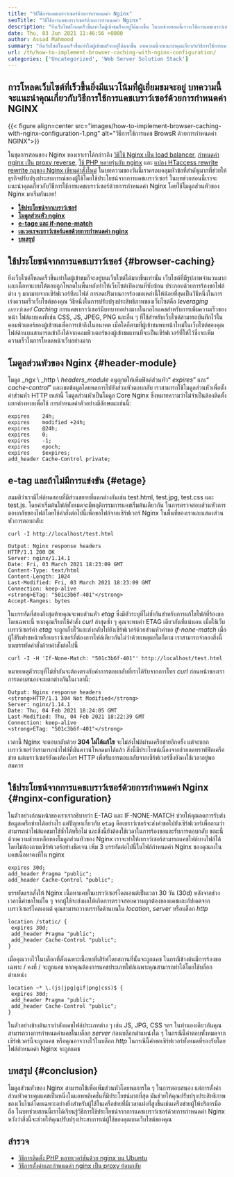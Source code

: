 ```yaml
---
title: "วิธีใช้การแคชเบราว์เซอร์ด้วยการกำหนดค่า Nginx" 
seoTitle: "วิธีใช้การแคชเบราว์เซอร์ด้วยการกำหนดค่า Nginx" 
description: "ยิ่งเว็บไซต์โหลดเร็วขึ้นเท่าใดผู้เข้าชมก็จะอยู่ได้มากขึ้น ในบทช่วยสอนนี้เราจะใช้การแคชเบราว์เซอร์ด้วยการกำหนดค่า NGINX" 
date: Thu, 03 Jun 2021 11:46:56 +0000
author: Assad Mahmood
summary: "ยิ่งเว็บไซต์โหลดเร็วขึ้นเท่าใดผู้เข้าชมก็จะอยู่ได้มากขึ้น บทความนี้จะแนะนำคุณเกี่ยวกับวิธีการใช้การแคชเบราว์เซอร์ด้วยการกำหนดค่า NGINX" 
url: /th/how-to-implement-browser-caching-with-nginx-configuration/
categories: ['Uncategorized', 'Web Server Solution Stack']
---
```


## การโหลดเว็บไซต์ที่เร็วขึ้นยิ่งมีแนวโน้มที่ผู้เยี่ยมชมจะอยู่ บทความนี้จะแนะนำคุณเกี่ยวกับวิธีการใช้การแคชเบราว์เซอร์ด้วยการกำหนดค่า NGINX

{{< figure align=center src="images/how-to-implement-browser-caching-with-nginx-configuration-1.png" alt="วิธีการใช้การแคช BrowsR ด้วยการกำหนดค่า NGINX">}}

ในชุดการสอนของ Nginx ของเราเราได้กล่าวถึง [วิธีใช้ Nginx เป็น load balancer][1], [กำหนดค่า nginx เป็น proxy reverse][2], [ใช้ PHP หลายรุ่นกับ nginx][3] และ [แปลง HTaccess rewrite rewrite กฎของ Nginx เขียนคำสั่งใหม่][4] ในบทความของวันนี้เราครอบคลุมหัวข้อที่สำคัญมากที่ช่วยให้ธุรกิจปรับปรุงประสบการณ์ของผู้ใช้โดยใช้ประโยชน์จากการแคชเบราว์เซอร์ ในบทช่วยสอนนี้เราจะแนะนำคุณเกี่ยวกับวิธีการใช้การแคชเบราว์เซอร์ด้วยการกำหนดค่า Nginx โดยใช้โมดูลส่วนหัวของ Nginx มาเริ่มกันเลย!
* **[ใช้ประโยชน์จากเบราว์เซอร์][5]** 
* [ **โมดูลส่วนหัว nginx** ][6]
* [ **e-tage และ if-none-match** ][7]
* [ **เลเวอเรจเบราว์เซอร์แคชด้วยการกำหนดค่า nginx** ][8]
* [ **บทสรุป** ][9]

## ใช้ประโยชน์จากการแคชเบราว์เซอร์ {#browser-caching}

ยิ่งเว็บไซต์โหลดเร็วขึ้นเท่าใดผู้เข้าชมก็จะอยู่บนเว็บไซต์ได้มากขึ้นเท่านั้น เว็บไซต์ที่มีรูปภาพจำนวนมากและเนื้อหาแบบโต้ตอบถูกโหลดในพื้นหลังทำให้เว็บไซต์เปิดงานที่ซับซ้อน ประกอบด้วยการร้องขอไฟล์ต่าง ๆ มากมายจากเซิร์ฟเวอร์ทีละไฟล์ การลดปริมาณการร้องขอเหล่านี้ให้น้อยที่สุดเป็นวิธีหนึ่งในการเร่งความเร็วเว็บไซต์ของคุณ
วิธีหนึ่งในการปรับปรุงประสิทธิภาพของเว็บไซต์คือ _leveraging เบราว์เซอร์ Caching_ การแคชเบราว์เซอร์มีบทบาทอย่างมากในกลไกแคชสำหรับการเพิ่มความเร็วของหน้า ไฟล์แบบคงที่เช่น CSS, JS, JPEG, PNG และอื่น ๆ ที่ใช้สำหรับเว็บไซต์สามารถบันทึกไว้ในคอมพิวเตอร์ของผู้เข้าชมเพื่อการเข้าถึงในอนาคต เมื่อใดก็ตามที่ผู้เข้าชมพบหน้าใหม่ในเว็บไซต์ของคุณไฟล์ด้านบนสามารถเข้าถึงได้จากคอมพิวเตอร์ของผู้เข้าชมแทนที่จะเป็นเซิร์ฟเวอร์ที่ให้ไว้ซึ่งจะเพิ่มความเร็วในการโหลดหน้าเว็บอย่างมาก

## โมดูลส่วนหัวของ Nginx {#header-module}

โมดูล _ngx \ _http \ _headers_module_ อนุญาตให้เพิ่มฟิลด์ส่วนหัว“ _expires_” และ“ _cache-control_” และเขตข้อมูลโดยพลการไปยังส่วนหัวตอบกลับ เราสามารถใช้โมดูลส่วนหัวเพื่อตั้งค่าส่วนหัว HTTP เหล่านี้ โมดูลส่วนหัวเป็นโมดูล Core Nginx ซึ่งหมายความว่าไม่จำเป็นต้องติดตั้งแยกต่างหากเพื่อใช้
การกำหนดค่าตัวอย่างมีลักษณะเช่นนี้:
```
expires    24h;
expires    modified +24h;
expires    @24h;
expires    0;
expires    -1;
expires    epoch;
expires    $expires;
add_header Cache-Control private;
```

## e-tag และถ้าไม่มีการแข่งขัน {#etage}

สมมติว่าเรามีไฟล์ทดสอบที่มีส่วนขยายที่แตกต่างกันเช่น test.html, test.jpg, test.css และ test.js. โดยค่าเริ่มต้นไฟล์ทั้งหมดจะมีพฤติกรรมการแคชเริ่มต้นเดียวกัน ในการตรวจสอบส่วนหัวการตอบกลับของไฟล์โดยใช้คำสั่งต่อไปนี้เพื่อขอไฟล์จากเซิร์ฟเวอร์ Nginx ในพื้นที่ของเราและแสดงส่วนหัวการตอบกลับ:
```
curl -I http://localhost/test.html
```
```
Output: Nginx response headers
HTTP/1.1 200 OK
Server: nginx/1.14.1
Date: Fri, 03 March 2021 18:23:09 GMT
Content-Type: text/html
Content-Length: 1024
Last-Modified: Fri, 03 March 2021 18:23:09 GMT
Connection: keep-alive
<strong>ETag: "501c3b6f-401"</strong>
Accept-Ranges: bytes
```
ในบรรทัดที่สองถึงสุดท้ายคุณจะพบส่วนหัว _etag_ ซึ่งมีตัวระบุที่ไม่ซ้ำกันสำหรับการแก้ไขไฟล์ที่ร้องขอโดยเฉพาะนี้ หากคุณเรียกใช้คำสั่ง _curl_ ล่าสุดซ้ำ ๆ คุณจะพบค่า ETAG เดียวกันที่แน่นอน
เมื่อใช้เว็บเบราว์เซอร์ค่า _etag_ จะถูกเก็บไว้และส่งกลับไปยังเซิร์ฟเวอร์ด้วยส่วนหัวคำขอ _if-none-match_ เมื่อผู้ใช้รีเฟรชหน้าหรือเบราว์เซอร์ที่ต้องการไฟล์เดียวกันไม่ว่าด้วยเหตุผลใดก็ตาม
เราสามารถจำลองสิ่งนี้บนบรรทัดคำสั่งด้วยคำสั่งต่อไปนี้
```
curl -I -H 'If-None-Match: "501c3b6f-401"' http://localhost/test.html
```
หมายเหตุตัวระบุที่ไม่ซ้ำกันจะต้องตรงกับค่าการตอบกลับที่เราได้รับจากการโทร _curl_ ก่อนหน้าของเรา การตอบสนองจะแตกต่างกันในเวลานี้:
```
Output: Nginx response headers
<strong>HTTP/1.1 304 Not Modified</strong>
Server: nginx/1.14.1
Date: Thu, 04 Feb 2021 18:24:05 GMT
Last-Modified: Thu, 04 Feb 2021 18:22:39 GMT
Connection: keep-alive
<strong>ETag: "501c3b6f-401"</strong>
```
เวลานี้ Nginx จะตอบกลับด้วย **304 ไม่ได้แก้ไข** จะไม่ส่งไฟล์ผ่านเครือข่ายอีกครั้ง แต่จะบอกเบราว์เซอร์ว่าสามารถนำไฟล์ที่มันดาวน์โหลดมาได้แล้ว สิ่งนี้มีประโยชน์เนื่องจากช่วยลดทราฟฟิกเครือข่าย แต่เบราว์เซอร์ยังคงต้องโทร HTTP เพื่อรับการตอบกลับจากเซิร์ฟเวอร์ซึ่งยังคงใช้เวลาอยู่พอสมควร

## ใช้ประโยชน์จากการแคชเบราว์เซอร์ด้วยการกำหนดค่า Nginx {#nginx-configuration}

ในตัวอย่างก่อนหน้าของเราเราอธิบายว่า E-TAG และ IF-NONE-MATCH ช่วยให้คุณลดการรับส่งข้อมูลเครือข่ายได้อย่างไร แต่ปัญหาเกี่ยวกับ `etag` คือเบราว์เซอร์จะส่งคำขอไปยังเซิร์ฟเวอร์เพื่อถามว่าสามารถนำไฟล์แคชมาใช้ซ้ำได้หรือไม่ และสิ่งนี้ยังต้องใช้เวลาในการร้องขอและรับการตอบกลับ
ขณะนี้ด้วยความช่วยเหลือของโมดูลส่วนหัวของ Nginx เราจะทำให้เบราว์เซอร์สามารถแคชไฟล์บางไฟล์ได้โดยไม่ต้องถามเซิร์ฟเวอร์อย่างชัดเจน
เพิ่ม 3 บรรทัดต่อไปนี้ในไฟล์กำหนดค่า Nginx ของคุณลงในแคชเนื้อหาคงที่ใน nginx
```
expires 30d;
add_header Pragma "public";
add_header Cache-Control "public";
```
บรรทัดแรกสั่งให้ Nginx เนื้อหาแคชในเบราว์เซอร์ไคลเอนต์เป็นเวลา 30 วัน (30d) หลังจากช่วงเวลานี้คำขอใหม่ใด ๆ จากผู้ใช้จะส่งผลให้เกิดการตรวจสอบความถูกต้องของแคชและอัปเดตจากเบราว์เซอร์ไคลเอนต์
คุณสามารถวางบรรทัดด้านบนใน _location_, _server_ หรือบล็อก _http_
```
location /static/ {
 expires 30d;
 add_header Pragma "public";
 add_header Cache-Control "public";
}
```
เมื่อคุณวางไว้ในบล็อกที่ตั้งเฉพาะเนื้อหาที่เสิร์ฟโดยสถานที่นั้นจะถูกแคช ในกรณีข้างต้นมีการร้องขอเฉพาะ / คงที่ / จะถูกแคช
หากคุณต้องการแคชประเภทไฟล์เฉพาะคุณสามารถทำได้โดยใช้บล็อกตำแหน่ง
```
location ~* \.(js|jpg|gif|png|css)$ {
 expires 30d;
 add_header Pragma "public";
 add_header Cache-Control "public";
}

```
ในตัวอย่างข้างต้นเรากำลังแคชไฟล์ประเภทต่าง ๆ เช่น JS, JPG, CSS ฯลฯ
ในทำนองเดียวกันคุณสามารถวางการกำหนดค่าแคชในบล็อก _server_ ก่อนบล็อกตำแหน่งใด ๆ ในกรณีนี้คำตอบทั้งหมดจากเซิร์ฟเวอร์นี้จะถูกแคช หรือคุณอาจวางไว้ในบล็อก _http_ ในกรณีนี้คำขอเซิร์ฟเวอร์ทั้งหมดที่รองรับโดยไฟล์กำหนดค่า Nginx จะถูกแคช

## บทสรุป {#conclusion}

โมดูลส่วนหัวของ Nginx สามารถใช้เพื่อเพิ่มส่วนหัวโดยพลการใด ๆ ในการตอบสนอง แต่การตั้งค่าส่วนหัวควบคุมแคชเป็นหนึ่งในแอพพลิเคชั่นที่มีประโยชน์มากที่สุด มันช่วยให้คุณปรับปรุงประสิทธิภาพของเว็บไซต์โดยเฉพาะอย่างยิ่งสำหรับผู้ใช้ในเครือข่ายที่มีเวลาแฝงที่สูงขึ้นเช่นเครือข่ายผู้ให้บริการมือถือ ในบทช่วยสอนนี้เราได้เรียนรู้วิธีการใช้ประโยชน์จากการแคชเบราว์เซอร์ด้วยการกำหนดค่า Nginx หวังว่าสิ่งนี้จะช่วยให้คุณปรับปรุงประสบการณ์ผู้ใช้ของคุณบนเว็บไซต์ของคุณ

## สำรวจ
  * [วิธีการติดตั้ง PHP หลายเวอร์ชันด้วย nginx บน Ubuntu][3]
  * [วิธีการตั้งค่าและกำหนดค่า nginx เป็น proxy ย้อนกลับ][2]



[1]: https://blog.containerize.com/web-server-solution-stack/how-to-use-nginx-as-load-balancer-for-your-application/
[2]: https://blog.containerize.com/web-server-solution-stack/how-to-setup-and-configure-nginx-as-reverse-proxy/
[3]: https://blog.containerize.com/web-server-solution-stack/how-to-install-multiple-php-versions-with-nginx-on-ubuntu/
[4]: https://blog.containerize.com/web-server-solution-stack/how-to-convert-htaccess-rewrite-rules-to-nginx-rewrite-directives/
[5]: #browser-caching
[6]: #header-module
[7]: #etag
[8]: #nginx-configuration
[9]: #conclusion

